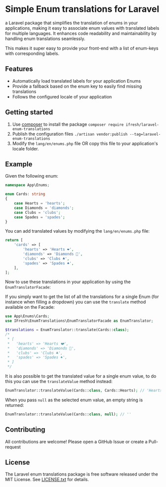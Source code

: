 # Simple Enum translations for Laravel
a Laravel package that simplifies the translation of enums in your applications, 
making it easy to associate enum values with translated labels for multiple languages. 
It enhances code readability and maintainability by handling enum translations seamlessly.

This makes it super easy to provide your front-end with a list of enum-keys with
corresponding labels.

## Features
* Automatically load translated labels for your application Enums
* Provide a fallback based on the enum key to easily find missing translations
* Follows the configured locale of your application

## Getting started
1. Use [composer](https://getcomposer.org) to install the package `composer require ifresh/laravel-enum-translations`
2. Publish the configuration files `./artisan vendor:publish --tag=laravel-enum-translations`
3. Modify the `lang/en/enums.php` file OR copy this file to your application's locale folder.

## Example
Given the following enum:
```php
namespace App\Enums;

enum Cards: string
{
    case Hearts = 'hearts';
    case Diamonds = 'diamonds';
    case Clubs = 'clubs';
    case Spades = 'spades';
}
```
You can add translated values by modifying the `lang/en/enums.php` file:
```php
return [
    'cards' => [
        'hearts' => 'Hearts ❤️',
        'diamonds' => 'Diamonds 💎',
        'clubs' => 'Clubs ♣️',
        'spades' => 'Spades ♠️',
    ],
];
```

Now to use these translations in your application by using the `EnumTranslatorFacade`:

If you simply want to get the list of all the translations for a single Enum (for instance when filling a dropdown) you
can use the `translate` method available on the Facade:
```php
use App\Enums\Cards;
use IFresh\EnumTranslations\EnumTranslatorFacade as EnumTranslator;

$translations = EnumTranslator::translate(Cards::class);
/*
 * [
 *   'hearts' => 'Hearts ❤️',
 *   'diamonds' => 'Diamonds 💎',
 *   'clubs' => 'Clubs ♣️',
 *   'spades' => 'Spades ♠️',
 * ]
 */
```
It is also possible to get the translated value for a single enum value, to do this you can use the `translateValue` method instead:
```php
EnumTranslator::translateValue(Cards::class, Cards::Hearts); // 'Hearts ❤️'
```

When you pass `null` as the selected enum value, an empty string is returned:
```php
EnumTranslator::translateValue(Cards::class, null); // '' 
```

## Contributing
All contributions are welcome! Please open a GitHub Issue or create a Pull-request

## License
The Laravel enum translations package is free software released under the MIT License. See [LICENSE.txt](LICENSE.txt) for details.
